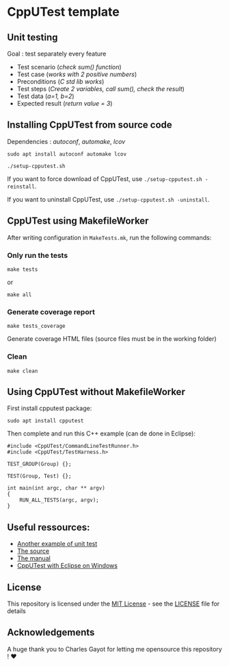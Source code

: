 # CppUTest template

## Unit testing

Goal : test separately every feature

 - Test scenario (*check sum() function*)
 - Test case (*works with 2 positive numbers*)
 - Preconditions (*C std lib works*)
 - Test steps (*Create 2 variables, call sum(), check the result*)
 - Test data (*a=1, b=2*)
 - Expected result (*return value = 3*)
 
## Installing CppUTest from source code

Dependencies : *autoconf*, *automake*, *lcov*

```
sudo apt install autoconf automake lcov
```

```
./setup-cpputest.sh
```

If you want to force download of CppUTest, use ```./setup-cpputest.sh -reinstall```.

If you want to uninstall CppUTest, use ```./setup-cpputest.sh -uninstall```.

## CppUTest using MakefileWorker

After writing configuration in `MakeTests.mk`, run the following commands:

### Only run the tests
```
make tests
```
or
```
make all
```

### Generate coverage report
```
make tests_coverage
```
Generate coverage HTML files (source files must be in the working folder)


### Clean
```
make clean
```

## Using CppUTest without MakefileWorker

First install cpputest package:
```
sudo apt install cpputest
```

Then complete and run this C++ example (can de done in Eclipse):
```
#include <CppUTest/CommandLineTestRunner.h>
#include <CppUTest/TestHarness.h>

TEST_GROUP(Group) {};

TEST(Group, Test) {};

int main(int argc, char ** argv)
{
    RUN_ALL_TESTS(argc, argv);
}
```

## Useful ressources:

 - [Another example of unit test](https://github.com/flplv/UnitTestingEmbeddedC-Demo1)
 - [The source](https://github.com/cpputest/cpputest)
 - [The manual](https://cpputest.github.io/manual.html)
 - [CppUTest with Eclipse on Windows](https://github.com/miguelmoraperea/guide_setup_cpputest_eclipse_win_7)

## License

This repository is licensed under the [MIT License](https://tldrlegal.com/license/mit-license) - see the [LICENSE](LICENSE.md) file for details

## Acknowledgements

A huge thank you to Charles Gayot for letting me opensource this repository ! :heart:
